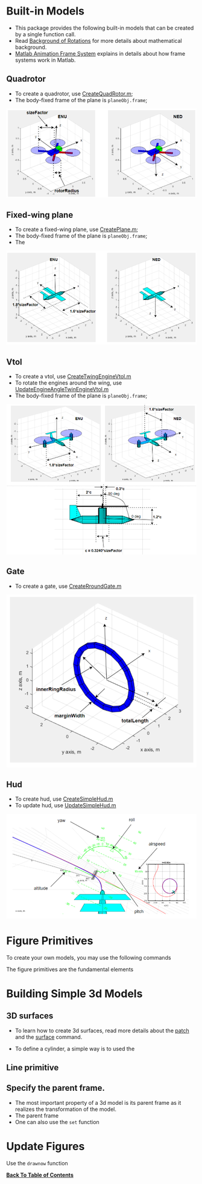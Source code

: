 
# Built-in Models
- This package provides the following built-in models that can be created by a single function call.
- Read [Background of Rotations](rotation_matrix.md) for more details about mathematical background.
- [Matlab Animation Frame System](animation_frame_system.md) explains in details about how frame systems work in Matlab.

## Quadrotor
- To create a quadrotor, use [CreateQuadRotor.m](../../src/models/CreateQuadRotor.m);
- The body-fixed frame of the plane is ``planeObj.frame``;

![Alt Text](../../figures/quad1.png)

## Fixed-wing plane
- To create a fixed-wing plane, use [CreatePlane.m](../../src/models/CreatePlane.m);
- The body-fixed frame of the plane is ``planeObj.frame``;
- The 

![Alt Text](../../figures/plane1.png)

## Vtol

- To create a vtol, use [CreateTwingEngineVtol.m](../../src/models/CreateTwingEngineVtol.m)
- To rotate the engines around the wing, use [UpdateEngineAngleTwinEngineVtol.m](../../src/models/UpdateEngineAngleTwinEngineVtol.m)
- The body-fixed frame of the plane is ``planeObj.frame``;

![Alt Text](../../figures/vtol1.png)

## Gate

- To create a gate, use [CreateRroundGate.m](../../src/models/CreateRroundGate.m)

![Alt Text](../../figures/gate.png)

## Hud

- To create hud, use [CreateSimpleHud.m](../../src/hud/CreateSimpleHud.m)
- To update hud, use [UpdateSimpleHud.m](../../src/hud/UpdateSimpleHud.m)

![Alt Text](../../figures/hud.png)

# Figure Primitives
To create your own models, you may use the following commands

The figure primitives are the fundamental elements 

# Building Simple 3d Models
## 3D surfaces
- To learn how to create 3d surfaces, read more details about the [patch](https://www.mathworks.com/help/matlab/ref/patch.html) and the [surface](https://www.mathworks.com/help/matlab/ref/surf.html) command.

- To define a cylinder, a simple way is to used the 

## Line primitive


## Specify the parent frame. 
- The most important property of a 3d model is its parent frame as it realizes the transformation of the model.
- The parent frame
- One can also use the ``set`` function 

# Update Figures
Use the ``drawnow`` function


**[Back To Table of Contents](../README.md)**
